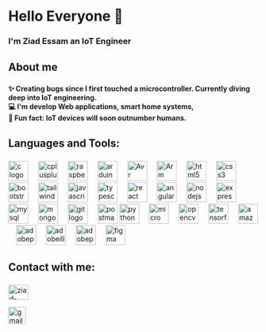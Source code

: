 <h1 align="left">Hello Everyone 👋</h1>

###

<h3 align="left">I'm Ziad Essam an IoT Engineer</h3>

###

<h2 align="left">About me</h2>

###

<h4 align="left">✨ Creating bugs since I first touched a microcontroller. Currently diving deep into IoT engineering. <br>💻 I'm develop Web applications, smart home systems, <br>🎯 Fun fact: IoT devices will soon outnumber humans.</h4>

###

<h2 align="left">Languages and Tools:</h2>

###

<div align="left">
  <img src="https://skillicons.dev/icons?i=c" height="40"  width="40" alt="c logo"  />
  <img width="12" />
  <img src="https://cdn.jsdelivr.net/gh/devicons/devicon/icons/cplusplus/cplusplus-original.svg" height="40" width="40" alt="cplusplus logo"  />
  <img width="12" />
  <img src="https://cdn.jsdelivr.net/gh/devicons/devicon/icons/raspberrypi/raspberrypi-original.svg" height="40 width="40" alt="raspberrypi logo"  />
  <img width="12" />
  <img src="https://cdn.jsdelivr.net/gh/devicons/devicon/icons/arduino/arduino-original.svg" height="40" width="40" alt="arduino logo"  />
  <img width="12" />
  <img src="https://upload.wikimedia.org/wikipedia/commons/thumb/9/96/Avr_logo.svg/1024px-Avr_logo.svg.png" height="40" width="40" alt="Avr logo"  />
  <img width="12" />
  <img src="https://download.logo.wine/logo/ARM_architecture/ARM_architecture-Logo.wine.png" height="40" width="40" alt="Arm logo"  />
  <img width="12" />
  <img src="https://cdn.jsdelivr.net/gh/devicons/devicon/icons/html5/html5-original.svg" height="40" width="40" alt="html5 logo"  />
  <img width="12" />
  <img src="https://cdn.jsdelivr.net/gh/devicons/devicon/icons/css3/css3-original.svg" height="40" width="40" alt="css3 logo"  />
  <img width="12" />
  <img src="https://cdn.jsdelivr.net/gh/devicons/devicon/icons/bootstrap/bootstrap-original.svg" height="40" width="40" alt="bootstrap logo"  />
  <img width="12" />
  <img src="https://skillicons.dev/icons?i=tailwind" height="40" alt="tailwindcss logo"  />
  <img width="12" />
  <img src="https://cdn.jsdelivr.net/gh/devicons/devicon/icons/javascript/javascript-original.svg" height="40"  width="40" alt="javascript logo"  />
  <img width="12" />
  <img src="https://cdn.jsdelivr.net/gh/devicons/devicon/icons/typescript/typescript-original.svg" height="40" alt="typescript logo"  />
  <img width="12" />
  <img src="https://cdn.jsdelivr.net/gh/devicons/devicon/icons/react/react-original.svg" height="40" width="40"  alt="react logo"  />
  <img width="12" />
  <img src="https://cdn.jsdelivr.net/gh/devicons/devicon/icons/angularjs/angularjs-original.svg" height="40" alt="angularjs logo"  />
  <img width="12" />
  <img src="https://cdn.jsdelivr.net/gh/devicons/devicon/icons/nodejs/nodejs-original.svg" height="40" width="40" alt="nodejs logo"  />
  <img width="12" />
  <img src="https://cdn.jsdelivr.net/gh/devicons/devicon/icons/express/express-original.svg" height="40" width="40" alt="express logo"  />
  <img width="12" />
  <img src="https://skillicons.dev/icons?i=mysql" height="40" width="40" alt="mysql logo"  />
  <img width="12" />
  <img src="https://cdn.jsdelivr.net/gh/devicons/devicon/icons/mongodb/mongodb-original.svg" height="40" width="40" alt="mongodb logo"  />
  <img width="12" />
  <img src="https://cdn.simpleicons.org/git/F05032" height="40" width="40" alt="git logo"  />
  <img width="12" />
  <img src="https://cdn.simpleicons.org/postman/FF6C37" height="40" width="40" alt="postman logo"  />
  <img src="https://cdn.jsdelivr.net/gh/devicons/devicon/icons/python/python-original.svg" height="40" width="40" alt="python logo"  />
  <img width="12" />
  <img src="https://upload.wikimedia.org/wikipedia/commons/4/4e/Micropython-logo.svg" height="40" width="40" alt="micro python logo"  />
  <img width="12" />
  <img src="https://cdn.jsdelivr.net/gh/devicons/devicon/icons/opencv/opencv-original.svg" height="40" alt="opencv logo"  />
  <img width="12" />
  <img src="https://cdn.jsdelivr.net/gh/devicons/devicon/icons/tensorflow/tensorflow-original.svg" height="40" alt="tensorflow logo"  />
  <img width="12" />
  <img src="https://skillicons.dev/icons?i=aws" height="40" alt="amazonwebservices logo"  />  
  <img width="12" />
  <img src="https://skillicons.dev/icons?i=ps" height="40" width="40"  alt="adobephotoshop logo"  />
  <img width="12" />
  <img src="https://skillicons.dev/icons?i=ai" height="40" width="40"  alt="adobeillustrator logo"  />
  <img width="12" />
  <img src="https://skillicons.dev/icons?i=pr" height="40" width="40" alt="adobepremierepro logo"  />
  <img width="12" />
  <img src="https://cdn.jsdelivr.net/gh/devicons/devicon/icons/figma/figma-original.svg" height="40" width="40" alt="figma logo"  />
</div>

<h2 align="left">Contact with me:</h2>

###
  <p align="left">
    <a href="https://linkedin.com/in/ziad-essam-ze3" target="blank"><img align="center" src="https://raw.githubusercontent.com/rahuldkjain/github-profile-readme-generator/master/src/images/icons/Social/linked-in-alt.svg" alt="ziad-essam-ze3" height="30" width="40" /></a>
  </p>
  <div align="left">
      <a href="mailto:ziad.essam.abdelaziz3@gmail.com" target="_blank">
        <img src="https://img.shields.io/static/v1?message=Gmail&logo=gmail&label=&color=D14836&logoColor=white&labelColor=&style=for-the-badge" height="35" alt="gmail logo"  />
      </a
</div>


